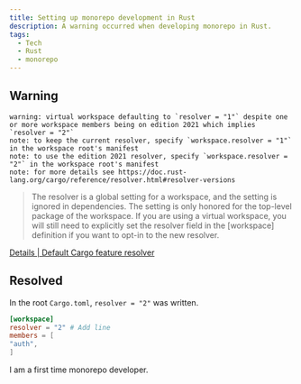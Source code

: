 ```yaml
---
title: Setting up monorepo development in Rust
description: A warning occurred when developing monorepo in Rust.
tags:
  - Tech
  - Rust
  - monorepo
---
```


## Warning

```shell
warning: virtual workspace defaulting to `resolver = "1"` despite one or more workspace members being on edition 2021 which implies `resolver = "2"`
note: to keep the current resolver, specify `workspace.resolver = "1"` in the workspace root's manifest
note: to use the edition 2021 resolver, specify `workspace.resolver = "2"` in the workspace root's manifest
note: for more details see https://doc.rust-lang.org/cargo/reference/resolver.html#resolver-versions
```

> The resolver is a global setting for a workspace, and the setting is ignored in dependencies. The setting is only honored for the top-level package of the workspace. If you are using a virtual workspace, you will still need to explicitly set the resolver field in the [workspace] definition if you want to opt-in to the new resolver.

[Details | Default Cargo feature resolver](https://doc.rust-lang.org/edition-guide/rust-2021/default-cargo-resolver.html#details)

## Resolved

In the root `Cargo.toml`, `resolver = "2"` was written.

```toml
[workspace]
resolver = "2" # Add line
members = [
"auth",
]
```

I am a first time monorepo developer.
